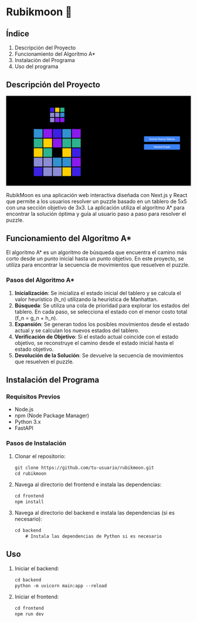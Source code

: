 # Rubikmoon 🚀

## Índice

1. Descripción del Proyecto
2. Funcionamiento del Algoritmo A*
3. Instalación del Programa
4. Uso del programa

## Descripción del Proyecto

![Logo](./cubo)

RubikMoon es una aplicación web interactiva diseñada con Next.js y React que permite a los usuarios resolver un puzzle basado en un tablero de 5x5 con una sección objetivo de 3x3. La aplicación utiliza el algoritmo A* para encontrar la solución óptima y guía al usuario paso a paso para resolver el puzzle.

## Funcionamiento del Algoritmo A*

El algoritmo A* es un algoritmo de búsqueda que encuentra el camino más corto desde un punto inicial hasta un punto objetivo. En este proyecto, se utiliza para encontrar la secuencia de movimientos que resuelven el puzzle.

### Pasos del Algoritmo A*

1. **Inicialización**: Se inicializa el estado inicial del tablero y se calcula el valor heurístico (h_n) utilizando la heurística de Manhattan.
2. **Búsqueda**: Se utiliza una cola de prioridad para explorar los estados del tablero. En cada paso, se selecciona el estado con el menor costo total (f_n = g_n + h_n).
3. **Expansión**: Se generan todos los posibles movimientos desde el estado actual y se calculan los nuevos estados del tablero.
4. **Verificación de Objetivo**: Si el estado actual coincide con el estado objetivo, se reconstruye el camino desde el estado inicial hasta el estado objetivo.
5. **Devolución de la Solución**: Se devuelve la secuencia de movimientos que resuelven el puzzle.

## Instalación del Programa

### Requisitos Previos

- Node.js
- npm (Node Package Manager)
- Python 3.x
- FastAPI

### Pasos de Instalación

1. Clonar el repositorio:
   
   ```shell
   git clone https://github.com/tu-usuario/rubikmoon.git
   cd rubikmoon
   ```

2. Navega al directorio del frontend e instala las dependencias:
   
   ```shell
   cd frontend
   npm install
   ```

3. Navega al directorio del backend e instala las dependencias (si es necesario):
   
   ```shell
   cd backend
       # Instala las dependencias de Python si es necesario
   ```

## Uso

1. Iniciar el backend:
   
   ```shell
   cd backend
   python -m uvicorn main:app --reload
   ```

2. Iniciar el frontend:
   
   ```shell
   cd frontend
   npm run dev
   ```


